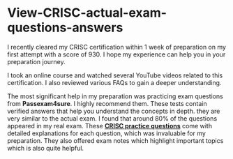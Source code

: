 # View-CRISC-actual-exam-questions-answers

I recently cleared my CRISC certification within 1 week of preparation on my first attempt with a score of 930. I hope my experience can help you in your preparation journey.

I took an online course and watched several YouTube videos related to this certification. I also reviewed various FAQs to gain a deeper understanding.

The most significant help in my preparation was practicing exam questions from **Passexam4sure**. I highly recommend them. These tests contain verified answers that help you understand the concepts in depth. they are very similar to the actual exam. I found that around 80% of the questions appeared in my real exam. These [**CRISC practice questions**](https://bit.ly/4faeUx6) come with detailed explanations for each question, which was invaluable for my preparation. They also offered exam notes which highlight important topics which is also quite helpful.
